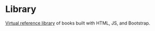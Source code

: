 # Library

<p><a href="https://cshields1.github.io/library/">Virtual reference library</a> of books built with HTML, JS, and Bootstrap.</p>
